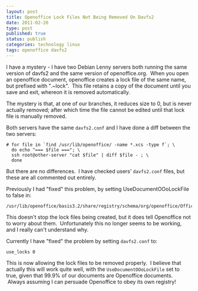 ```yaml
--- 
layout: post 
title: Openoffice Lock Files Not Being Removed On Davfs2
date: 2011-02-26
type: post 
published: true 
status: publish
categories: technology linux
tags: openoffice davfs2
---
```


I have a mystery - I have two Debian Lenny servers both running the same
version of davfs2 and the same version of openoffice.org.  When you open
an openoffice document, openoffice creates a lock file of the same name,
but prefixed with ".\~lock".  This file retains a copy of the document
until you save and exit, whereon it is removed automatically.

The mystery is that, at one of our branches, it reduces size to 0, but
is never actually removed; after which time the file cannot be edited
until that lock file is manually removed.

Both servers have the same `davfs2.conf` and I have done a diff between
the two servers:

    # for file in `find /usr/lib/openoffice/ -name *.xcs -type f`; \
      do echo "=== $file ==="; \
      ssh root@other-server "cat $file" | diff $file - ; \
      done

But there are no differences.  I have checked users' `davfs2.conf` files,
but these are all commented out entirely.

Previously I had "fixed" this problem, by setting UseDocumentOOoLockFile
to false in:

    /usr/lib/openoffice/basis3.2/share/registry/schema/org/openoffice/Office/Common.xcs

This doesn't stop the lock files being created, but it does tell
Openoffice not to worry about them.  Unfortunately this no longer seems
to be working, and I really can't understand why.

Currently I have "fixed" the problem by setting `davfs2.conf` to:

    use_locks 0

This is now allowing the lock files to be removed properly.  I believe
that actually this will work quite well, with the `UseDocumentOOoLockFile`
set to true, given that 99.9% of our documents are Openoffice documents.
 Always assuming I can persuade Openoffice to obey its own registry!

